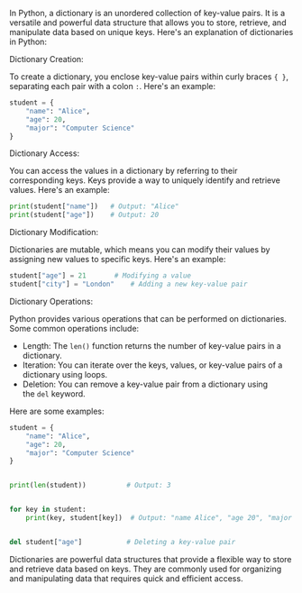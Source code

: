 In Python, a dictionary is an unordered collection of key-value pairs. It is a versatile and powerful data structure that allows you to store, retrieve, and manipulate data based on unique keys. Here's an explanation of dictionaries in Python:

Dictionary Creation:

To create a dictionary, you enclose key-value pairs within curly braces `{ }`, separating each pair with a colon `:`. Here's an example:
```python
student = {
    "name": "Alice",
    "age": 20,
    "major": "Computer Science"
}
```

Dictionary Access:

You can access the values in a dictionary by referring to their corresponding keys. Keys provide a way to uniquely identify and retrieve values. Here's an example:
```python
print(student["name"])   # Output: "Alice"
print(student["age"])    # Output: 20
```

Dictionary Modification:

Dictionaries are mutable, which means you can modify their values by assigning new values to specific keys. Here's an example:
```python
student["age"] = 21       # Modifying a value
student["city"] = "London"    # Adding a new key-value pair
```

Dictionary Operations:

Python provides various operations that can be performed on dictionaries. Some common operations include:

- Length: The `len()` function returns the number of key-value pairs in a dictionary.
- Iteration: You can iterate over the keys, values, or key-value pairs of a dictionary using loops.
- Deletion: You can remove a key-value pair from a dictionary using the `del` keyword.

Here are some examples:
```python
student = {
    "name": "Alice",
    "age": 20,
    "major": "Computer Science"
}


print(len(student))          # Output: 3


for key in student:
    print(key, student[key])  # Output: "name Alice", "age 20", "major Computer Science"


del student["age"]           # Deleting a key-value pair
```

Dictionaries are powerful data structures that provide a flexible way to store and retrieve data based on keys. They are commonly used for organizing and manipulating data that requires quick and efficient access.

```
```